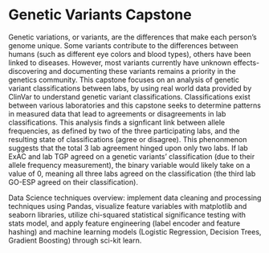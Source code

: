 # Genetic Variants Capstone
Genetic variations, or variants, are the differences that make each person’s genome unique. Some variants contribute to the differences between humans (such as different eye colors and blood types), others have been linked to diseases. However, most variants currently have unknown effects- discovering and documenting these variants remains a priority in the genetics community. This capstone focuses on an analysis of genetic variant classifications between labs, by using real world data provided by ClinVar to understand genetic variant classifications. Classifications exist between various laboratories and this capstone seeks to determine patterns in measured data that lead to agreements or disagreements in lab classifications. This analysis finds a signficant link between allele frequencies, as defined by two of the three participating labs, and the resulting state of classifications (agree or disagree). This phenonmenon suggests that the total 3 lab agreement hinged upon only two labs. If lab ExAC and lab TGP agreed on a genetic variants’ classification (due to their allele frequency measurement), the binary variable would likely take on a value of 0, meaning all three labs agreed on the classification (the third lab GO-ESP agreed on their classification).

Data Science techniques overview: implement data cleaning and processing techniques using Pandas, visualize feature variables with matplotlib and seaborn libraries, utilize chi-squared statistical significance testing with stats model, and apply feature engineering (label encoder and feature hashing) and machine learning models (Logistic Regression, Decision Trees, Gradient Boosting) through sci-kit learn.
